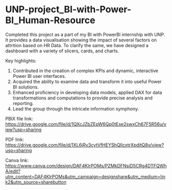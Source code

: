 # UNP-project_BI-with-Power-BI_Human-Resource

Completed this project as a part of my BI with PowerBI internship with UNP. It provides a data visualisation showing the impact of several factors on attrition based on HR Data. To clarify the same, we have designed a dashboard with a variety of slicers, cards, and charts.

Key highlights:
1) Contributed in the creation of complex KPIs and dynamic, interactive Power Bl user interfaces.
2) Acquired the ability to examine data and transform it into useful Power BI solutions.
3) Enhanced proficiency in developing data models, applied DAX for data transformations and computations to provide precise analysis and reporting.
4) Lead the group through the intricate information symphony.

PBIX file link: https://drive.google.com/file/d/1QXcJZbZEpW6Qp0tExe2swxCh67F5R56u/view?usp=sharing

PDF link: https://drive.google.com/file/d/1XL6jRy3cytVfHEYShQlIcxtrXpditQ8v/view?usp=sharing

Canva link: https://www.canva.com/design/DAF4KlrPOMs/PZMkDFNsiD5CRg4DTFQWhA/edit?utm_content=DAF4KlrPOMs&utm_campaign=designshare&utm_medium=link2&utm_source=sharebutton
